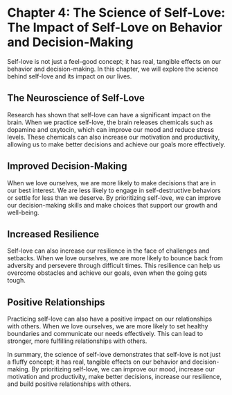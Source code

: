 Chapter 4: The Science of Self-Love: The Impact of Self-Love on Behavior and Decision-Making
============================================================================================

Self-love is not just a feel-good concept; it has real, tangible effects on our behavior and decision-making. In this chapter, we will explore the science behind self-love and its impact on our lives.

The Neuroscience of Self-Love
-----------------------------

Research has shown that self-love can have a significant impact on the brain. When we practice self-love, the brain releases chemicals such as dopamine and oxytocin, which can improve our mood and reduce stress levels. These chemicals can also increase our motivation and productivity, allowing us to make better decisions and achieve our goals more effectively.

Improved Decision-Making
------------------------

When we love ourselves, we are more likely to make decisions that are in our best interest. We are less likely to engage in self-destructive behaviors or settle for less than we deserve. By prioritizing self-love, we can improve our decision-making skills and make choices that support our growth and well-being.

Increased Resilience
--------------------

Self-love can also increase our resilience in the face of challenges and setbacks. When we love ourselves, we are more likely to bounce back from adversity and persevere through difficult times. This resilience can help us overcome obstacles and achieve our goals, even when the going gets tough.

Positive Relationships
----------------------

Practicing self-love can also have a positive impact on our relationships with others. When we love ourselves, we are more likely to set healthy boundaries and communicate our needs effectively. This can lead to stronger, more fulfilling relationships with others.

In summary, the science of self-love demonstrates that self-love is not just a fluffy concept; it has real, tangible effects on our behavior and decision-making. By prioritizing self-love, we can improve our mood, increase our motivation and productivity, make better decisions, increase our resilience, and build positive relationships with others.
